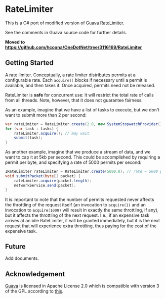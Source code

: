 # RateLimiter #

This is a C# port of modified version of [Guava RateLimiter](https://github.com/google/guava/blob/master/guava/src/com/google/common/util/concurrent/SmoothRateLimiter.java).

See the comments in Guava source code for further details.

**Moved to https://github.com/hcoona/OneDotNet/tree/3116169/RateLimiter**

## Getting Started ##

A rate limiter. Conceptually, a rate limiter distributes permits at a configurable rate.
Each `acquire()` blocks if necessary until a permit is available, and then takes it.
Once acquired, permits need not be released.

RateLimiter is **safe** for concurrent use: It will restrict the total rate of calls from all threads.
Note, however, that it does not guarantee fairness. 

As an example, imagine that we have a list of tasks to execute, but we don't want to submit more than 2 per second: 

```csharp
var rateLimiter = RateLimiter.create(2.0, new SystemStopwatchProvider()); // rate is "2 permits per second"
for (var task : tasks) {
    rateLimiter.acquire(); // may wait
    submit(task);
}
```

As another example, imagine that we produce a stream of data, and we want to cap it at 5kb per second.
This could be accomplished by requiring a permit per byte, and specifying a rate of 5000 permits per second: 

```csharp
IRateLimiter rateLimiter = RateLimiter.create(5000.0); // rate = 5000 permits per second
void submitPacket(byte[] packet) {
    rateLimiter.acquire(packet.length);
    networkService.send(packet);
}
```

It is important to note that the number of permits requested never affects the throttling of
the request itself (an invocation to `acquire(1)` and an invocation to `acquire(1000)` will
result in exactly the same throttling, if any), but it affects the throttling of the next request.
I.e., if an expensive task arrives at an idle RateLimiter, it will be granted immediately,
but it is the next request that will experience extra throttling, thus paying for the cost of the expensive task.

## Future ##

Add documents.

## Acknowledgement ##

[Guava](https://github.com/google/guava) is licensed in Apache License 2.0 which is compatible with version 3 of the GPL according to [this](https://apache.org/licenses/GPL-compatibility.html).
